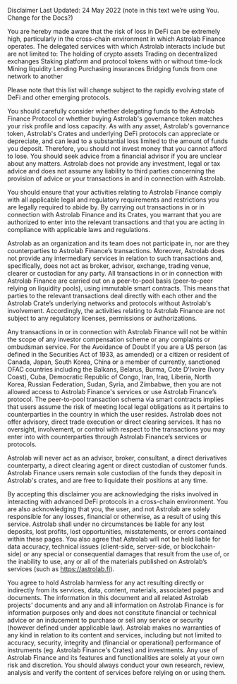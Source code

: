 Disclaimer Last Updated: 24 May 2022 (note in this text we’re using You. Change for the Docs?)

You are hereby made aware that the risk of loss in DeFi can be extremely high, particularly in the cross-chain environment in which Astrolab Finance operates. The delegated services with which Astrolab interacts include but are not limited to: The holding of crypto assets Trading on decentralized exchanges Staking platform and protocol tokens with or without time-lock Mining liquidity Lending Purchasing insurances Bridging funds from one network to another

Please note that this list will change subject to the rapidly evolving state of DeFi and other emerging protocols.

You should carefully consider whether delegating funds to the Astrolab Finance Protocol or whether buying Astrolab's governance token matches your risk profile and loss capacity. As with any asset, Astrolab's governance token, Astrolab's Crates and underlying DeFi protocols can appreciate or depreciate, and can lead to a substantial loss limited to the amount of funds you deposit. Therefore, you should not invest money that you cannot afford to lose. You should seek advice from a financial advisor if you are unclear about any matters. Astrolab does not provide any investment, legal or tax advice and does not assume any liability to third parties concerning the provision of advice or your transactions in and in connection with Astrolab.

You should ensure that your activities relating to Astrolab Finance comply with all applicable legal and regulatory requirements and restrictions you are legally required to abide by. By carrying out transactions in or in connection with Astrolab Finance and its Crates, you warrant that you are authorized to enter into the relevant transactions and that you are acting in compliance with applicable laws and regulations.

Astrolab as an organization and its team does not participate in, nor are they counterparties to Astrolab Finance’s transactions. Moreover, Astrolab does not provide any intermediary services in relation to such transactions and, specifically, does not act as broker, advisor, exchange, trading venue, clearer or custodian for any party. All transactions in or in connection with Astrolab Finance are carried out on a peer-to-pool basis (peer-to-peer relying on liquidity pools), using immutable smart contracts. This means that parties to the relevant transactions deal directly with each other and the Astrolab Crate’s underlying networks and protocols without Astrolab's involvement. Accordingly, the activities relating to Astrolab Finance are not subject to any regulatory licenses, permissions or authorizations.

Any transactions in or in connection with Astrolab Finance will not be within the scope of any investor compensation scheme or any complaints or ombudsman service. For the Avoidance of Doubt if you are a US person (as defined in the Securities Act of 1933, as amended) or a citizen or resident of Canada, Japan, South Korea, China or a member of currently, sanctioned OFAC countries including the Balkans, Belarus, Burma, Cote D'Ivoire (Ivory Coast), Cuba, Democratic Republic of Congo, Iran, Iraq, Liberia, North Korea, Russian Federation, Sudan, Syria, and Zimbabwe, then you are not allowed access to Astrolab Finance's services or use Astrolab Finance’s protocol. The peer-to-pool transaction schema via smart contracts implies that users assume the risk of meeting local legal obligations as it pertains to counterparties in the country in which the user resides. Astrolab does not offer advisory, direct trade execution or direct clearing services. It has no oversight, involvement, or control with respect to the transactions you may enter into with counterparties through Astrolab Finance’s services or protocols.

Astrolab will never act as an advisor, broker, consultant, a direct derivatives counterparty, a direct clearing agent or direct custodian of customer funds. Astrolab Finance users remain sole custodian of the funds they deposit in Astrolab's crates, and are free to liquidate their positions at any time.

By accepting this disclaimer you are acknowledging the risks involved in interacting with advanced DeFi protocols in a cross-chain environment. You are also acknowledging that you, the user, and not Astrolab are solely responsible for any losses, financial or otherwise, as a result of using this service. Astrolab shall under no circumstances be liable for any lost deposits, lost profits, lost opportunities, misstatements, or errors contained within these pages. You also agree that Astrolab will not be held liable for data accuracy, technical issues (client-side, server-side, or blockchain-side) or any special or consequential damages that result from the use of, or the inability to use, any or all of the materials published on Astrolab’s services (such as https://astrolab.fi).

You agree to hold Astrolab harmless for any act resulting directly or indirectly from its services, data, content, materials, associated pages and documents. The information in this document and all related Astrolab projects' documents and any and all information on Astrolab Finance is for information purposes only and does not constitute financial or technical advice or an inducement to purchase or sell any service or security (however defined under applicable law). Astrolab makes no warranties of any kind in relation to its content and services, including but not limited to accuracy, security, integrity and (financial or operational) performance of instruments (eg. Astrolab Finance's Crates) and investments. Any use of Astrolab Finance and its features and functionalities are solely at your own risk and discretion. You should always conduct your own research, review, analysis and verify the content of services before relying on or using them.
